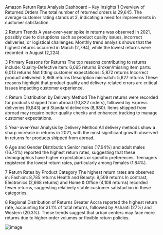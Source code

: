 Amazon Return Rate Analysis Dashboard – Key Insights
1 Overview of Returned Orders
The total number of returned orders is 29,645.
The average customer rating stands at 2, indicating a need for improvements in customer satisfaction.

2 Return Trends
A year-over-year spike in returns was observed in 2021, possibly due to disruptions such as product quality issues, incorrect deliveries, or logistical challenges.
Monthly trend analysis shows that the highest returns occurred in March (2,794), while the lowest returns were recorded in August (2,224).

3 Primary Reasons for Returns
The top reasons contributing to returns include:
Quality-Defective item: 6,065 returns
Broken/missing item parts: 6,013 returns
Not fitting customer expectations: 5,872 returns
Incorrect product delivered: 5,868 returns
Description mismatch: 5,827 returns
These reasons highlight that product quality and delivery-related errors are critical issues impacting customer experience.

4 Return Distribution by Delivery Method
The highest returns were recorded for products shipped from abroad (10,822 orders), followed by Express deliveries (9,843) and Standard deliveries (8,980).
Items shipped from abroad may require better quality checks and enhanced tracking to manage customer expectations.

5 Year-over-Year Analysis by Delivery Method
All delivery methods show a sharp increase in returns in 2021, with the most significant growth observed in returns for products shipped from abroad.

6 Age and Gender Distribution
Senior males (17.94%) and adult males (16.74%) reported the highest return rates, suggesting that these demographics have higher expectations or specific preferences.
Teenagers registered the lowest return rates, particularly among females (1.84%).

7 Return Rates by Product Category
The highest return rates are observed in:
Fashion: 8,785 returns
Health and Beauty: 9,509 returns
In contrast, Electronics (2,668 returns) and Home & Office (4,108 returns) recorded fewer returns, suggesting relatively stable customer satisfaction in these categories.

8 Regional Distribution of Returns
Greater Accra reported the highest return rate, accounting for 31.1% of total returns, followed by Ashanti (27%) and Western (20.3%).
These trends suggest that urban centers may face more returns due to higher order volumes or flexible return policies.

![image](https://github.com/user-attachments/assets/4acd4fa3-a5f7-4175-b4fc-171ec8edbbf5)


